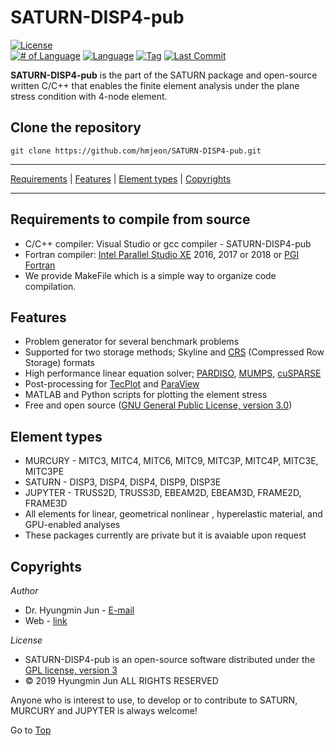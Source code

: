 <a name="top"></a>

# SATURN-DISP4-pub

[![License](https://img.shields.io/badge/license-GNU%20GeneraL%20Public%20License%20v3,%20GPLv3-blue.svg)](https://www.gnu.org/licenses/gpl-3.0.en.html) <br>
[![# of Language](https://img.shields.io/github/languages/count/hmjeon/SATURN-DISP4-pub.svg)](https://github.com/hmjeon/SATURN-DISP4-pub)
[![Language](https://img.shields.io/github/languages/top/hmjeon/SATURN-DISP4-pub.svg)](https://github.com/hmjeon/SATURN-DISP4-pub)
[![Tag](https://img.shields.io/github/tag/hmjeon/SATURN-DISP4-pub.svg)](https://github.com/hmjeon/SATURN-DISP4-pub/tags)
[![Last Commit](https://img.shields.io/github/last-commit/hmjeon/SATURN-DISP4-pub.svg)](https://github.com/hmjeon/SATURN-DISP4-pub)

**SATURN-DISP4-pub** is the part of the SATURN package and open-source written C/C++ that enables the finite element analysis under the plane stress condition with 4-node element.</br>

## Clone the repository
```git clone https://github.com/hmjeon/SATURN-DISP4-pub.git```</br>

---

[Requirements](#Requirements-to-compile-from-source) | [Features](#Features) | [Element types](#Element-types) | [Copyrights](#copyrights)

---

## Requirements to compile from source
* C/C++ compiler: Visual Studio or gcc compiler - SATURN-DISP4-pub
* Fortran compiler: [Intel Parallel Studio XE](https://software.intel.com/en-us/fortran-compilers) 2016, 2017 or 2018 or [PGI Fortran](https://www.pgroup.com/)
* We provide MakeFile which is a simple way to organize code compilation.

## Features
* Problem generator for several benchmark problems
* Supported for two storage methods; Skyline and [CRS](https://en.wikipedia.org/wiki/Sparse_matrix) (Compressed Row Storage) formats
* High performance linear equation solver; [PARDISO](https://www.pardiso-project.org/), [MUMPS](mumps.enseeiht.fr), [cuSPARSE](https://developer.nvidia.com/cusparse)
* Post-processing for [TecPlot](https://www.tecplot.com/) and [ParaView](https://www.paraview.org/)</br>
* MATLAB and Python scripts for plotting the element stress</br>
* Free and open source ([GNU General Public License, version 3.0](https://www.gnu.org/licenses/gpl-3.0.en.html/))</br>

## Element types
* MURCURY - MITC3, MITC4, MITC6, MITC9, MITC3P, MITC4P, MITC3E, MITC3PE
* SATURN - DISP3, DISP4, DISP4, DISP9, DISP3E
* JUPYTER - TRUSS2D, TRUSS3D, EBEAM2D, EBEAM3D, FRAME2D, FRAME3D
* All elements for linear, geometrical nonlinear , hyperelastic material, and GPU-enabled analyses
* These packages currently are private but it is avaiable upon request

## Copyrights
*Author*
* Dr. Hyungmin Jun - [E-mail](mailto:hyungminjun@outlook.com)</br>
* Web - [link](https://hyungminjun.com)</br>

*License*
* SATURN-DISP4-pub is an open-source software distributed under the [GPL license, version 3](https://www.gnu.org/licenses/gpl-3.0.en.html/)</br>
* © 2019 Hyungmin Jun ALL RIGHTS RESERVED</br>

Anyone who is interest to use, to develop or to contribute to SATURN, MURCURY and JUPYTER is always welcome!

Go to [Top](#top)
